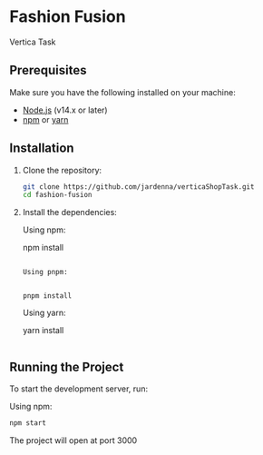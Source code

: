 # Fashion Fusion

Vertica Task

## Prerequisites

Make sure you have the following installed on your machine:

- [Node.js](https://nodejs.org/en/) (v14.x or later)
- [npm](https://www.npmjs.com/) or [yarn](https://yarnpkg.com/)

## Installation

1. Clone the repository:

   ```bash
   git clone https://github.com/jardenna/verticaShopTask.git
   cd fashion-fusion
   ```

2. Install the dependencies:

   Using npm:



   npm install
   ````

   Using pnpm:


   pnpm install
   ````

   Using yarn:

   yarn install
   ```

## Running the Project

To start the development server, run:

Using npm:

```bash
npm start
```

The project will open at port 3000
